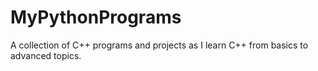 # MyPythonPrograms
A collection of C++ programs and projects as I learn C++ from basics to advanced topics.
